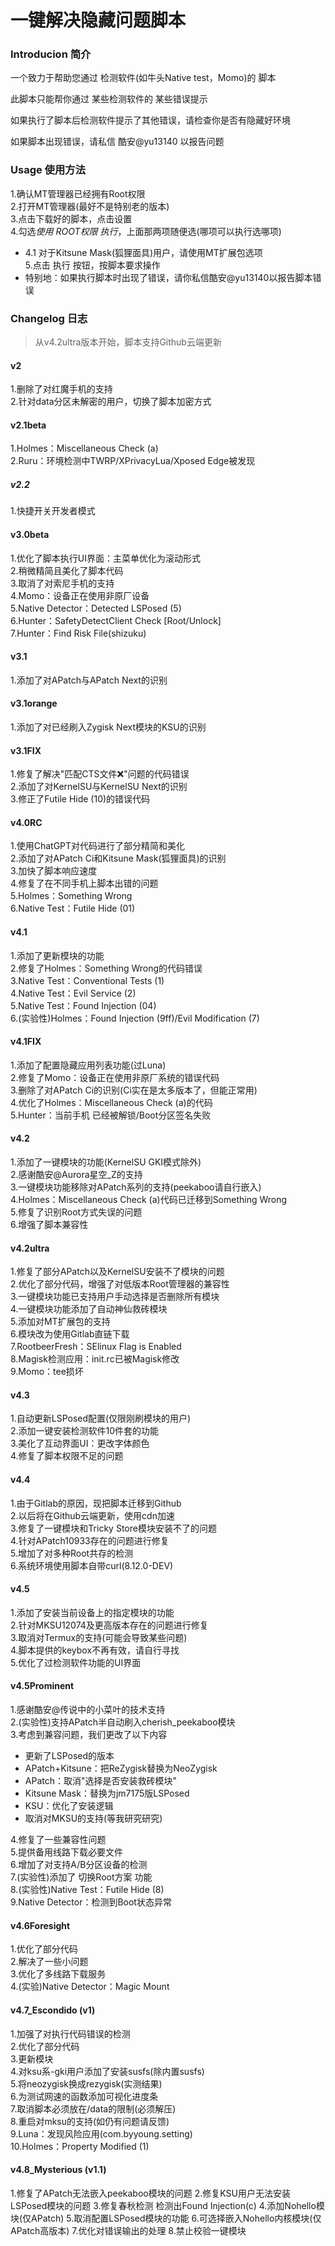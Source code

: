 # 一键解决隐藏问题脚本

### Introducion 简介
一个致力于帮助您通过 检测软件(如牛头Native test，Momo)的 脚本

此脚本只能帮你通过 某些检测软件的 某些错误提示

如果执行了脚本后检测软件提示了其他错误，请检查你是否有隐藏好环境

如果脚本出现错误，请私信 酷安@yu13140 以报告问题

### Usage 使用方法
1.确认MT管理器已经拥有Root权限  
2.打开MT管理器(最好不是特别老的版本)  
3.点击下载好的脚本，点击设置  
4.勾选*使用 ROOT权限 执行*，上面那两项随便选(哪项可以执行选哪项)  
- 4.1 对于Kitsune Mask(狐狸面具)用户，请使用MT扩展包选项  
5.点击 执行 按钮，按脚本要求操作  
- 特别地：如果执行脚本时出现了错误，请你私信酷安@yu13140以报告脚本错误

### Changelog 日志
> 从v4.2ultra版本开始，脚本支持Github云端更新

#### v2
1.删除了对红魔手机的支持  
2.针对data分区未解密的用户，切换了脚本加密方式

#### v2.1beta
1.Holmes：Miscellaneous Check (a)  
2.Ruru：环境检测中TWRP/XPrivacyLua/Xposed Edge被发现

##### v2.2
1.快捷开关开发者模式

#### v3.0beta
1.优化了脚本执行UI界面：主菜单优化为滚动形式  
2.稍微精简且美化了脚本代码  
3.取消了对索尼手机的支持  
4.Momo：设备正在使用非原厂设备  
5.Native Detector：Detected LSPosed (5)  
6.Hunter：SafetyDetectClient Check [Root/Unlock]  
7.Hunter：Find Risk File(shizuku)

#### v3.1
1.添加了对APatch与APatch Next的识别

#### v3.1orange
1.添加了对已经刷入Zygisk Next模块的KSU的识别

#### v3.1FIX
1.修复了解决"匹配CTS文件❌"问题的代码错误  
2.添加了对KernelSU与KernelSU Next的识别  
3.修正了Futile Hide (10)的错误代码

#### v4.0RC
1.使用ChatGPT对代码进行了部分精简和美化  
2.添加了对APatch Ci和Kitsune Mask(狐狸面具)的识别  
3.加快了脚本响应速度  
4.修复了在不同手机上脚本出错的问题  
5.Holmes：Something Wrong  
6.Native Test：Futile Hide (01)

#### v4.1
1.添加了更新模块的功能  
2.修复了Holmes：Something Wrong的代码错误  
3.Native Test：Conventional Tests (1)       
4.Native Test：Evil Service (2)  
5.Native Test：Found Injection (04)  
6.(实验性)Holmes：Found Injection (9ff)/Evil Modification (7)  

#### v4.1FIX
1.添加了配置隐藏应用列表功能(过Luna)  
2.修复了Momo：设备正在使用非原厂系统的错误代码  
3.删除了对APatch Ci的识别(Ci实在是太多版本了，但能正常用)  
4.优化了Holmes：Miscellaneous Check (a)的代码  
5.Hunter：当前手机 已经被解锁/Boot分区签名失败

#### v4.2
1.添加了一键模块的功能(KernelSU GKI模式除外)  
2.感谢酷安@Aurora星空_Z的支持  
3.一键模块功能移除对APatch系列的支持(peekaboo请自行嵌入)  
4.Holmes：Miscellaneous Check (a)代码已迁移到Something Wrong  
5.修复了识别Root方式失误的问题  
6.增强了脚本兼容性

#### v4.2ultra
1.修复了部分APatch以及KernelSU安装不了模块的问题  
2.优化了部分代码，增强了对低版本Root管理器的兼容性  
3.一键模块功能已支持用户手动选择是否删除所有模块  
4.一键模块功能添加了自动神仙救砖模块  
5.添加对MT扩展包的支持  
6.模块改为使用Gitlab直链下载  
7.RootbeerFresh：SElinux Flag is Enabled  
8.Magisk检测应用：init.rc已被Magisk修改  
9.Momo：tee损坏

#### v4.3
1.自动更新LSPosed配置(仅限刚刷模块的用户)  
2.添加一键安装检测软件10件套的功能  
3.美化了互动界面UI：更改字体颜色  
4.修复了脚本权限不足的问题  

#### v4.4
1.由于Gitlab的原因，现把脚本迁移到Github  
2.以后将在Github云端更新，使用cdn加速  
3.修复了一键模块和Tricky Store模块安装不了的问题  
4.针对APatch10933存在的问题进行修复  
5.增加了对多种Root共存的检测  
6.系统环境使用脚本自带curl(8.12.0-DEV)  

#### v4.5
1.添加了安装当前设备上的指定模块的功能  
2.针对MKSU12074及更高版本存在的问题进行修复  
3.取消对Termux的支持(可能会导致某些问题)  
4.脚本提供的keybox不再有效，请自行寻找  
5.优化了过检测软件功能的UI界面

#### v4.5Prominent
1.感谢酷安@传说中的小菜叶的技术支持  
2.(实验性)支持APatch半自动刷入cherish_peekaboo模块  
3.考虑到兼容问题，我们更改了以下内容  
- 更新了LSPosed的版本
- APatch+Kitsune：把ReZygisk替换为NeoZygisk
- APatch：取消"选择是否安装救砖模块"
- Kitsune Mask：替换为jm7175版LSPosed
- KSU：优化了安装逻辑
- 取消对MKSU的支持(等我研究研究)

4.修复了一些兼容性问题  
5.提供备用线路下载必要文件  
6.增加了对支持A/B分区设备的检测  
7.(实验性)添加了 切换Root方案 功能  
8.(实验性)Native Test：Futile Hide (8)  
9.Native Detector：检测到Boot状态异常

#### v4.6Foresight
1.优化了部分代码  
2.解决了一些小问题  
3.优化了多线路下载服务  
4.(实验)Native Detector：Magic Mount

#### v4.7_Escondido (v1)
1.加强了对执行代码错误的检测  
2.优化了部分代码  
3.更新模块  
4.对ksu系-gki用户添加了安装susfs(除内置susfs)  
5.将neozygisk换成rezygisk(实测结果)  
6.为测试网速的函数添加可视化进度条  
7.取消脚本必须放在/data的限制(必须解压)  
8.重启对mksu的支持(如仍有问题请反馈)  
9.Luna：发现风险应用(com.byyoung.setting)  
10.Holmes：Property Modified (1) 

#### v4.8_Mysterious (v1.1)
1.修复了APatch无法嵌入peekaboo模块的问题 
2.修复KSU用户无法安装LSPosed模块的问题 
3.修复春秋检测 检测出Found Injection(c) 
4.添加Nohello模块(仅APatch) 
5.取消配置LSPosed模块的功能 
6.可选择嵌入Nohello内核模块(仅APatch高版本) 
7.优化对错误输出的处理 
8.禁止校验一键模块 
